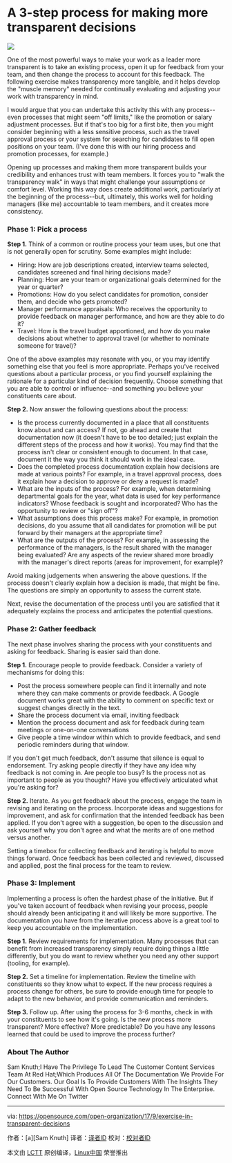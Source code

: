 A 3-step process for making more transparent decisions
======
![](https://opensource.com/sites/default/files/styles/image-full-size/public/lead-images/GOV_Transparency_A.png?itok=2r47nFJB)

One of the most powerful ways to make your work as a leader more transparent is to take an existing process, open it up for feedback from your team, and then change the process to account for this feedback. The following exercise makes transparency more tangible, and it helps develop the "muscle memory" needed for continually evaluating and adjusting your work with transparency in mind.

I would argue that you can undertake this activity this with any process--even processes that might seem "off limits," like the promotion or salary adjustment processes. But if that's too big for a first bite, then you might consider beginning with a less sensitive process, such as the travel approval process or your system for searching for candidates to fill open positions on your team. (I've done this with our hiring process and promotion processes, for example.)

Opening up processes and making them more transparent builds your credibility and enhances trust with team members. It forces you to "walk the transparency walk" in ways that might challenge your assumptions or comfort level. Working this way does create additional work, particularly at the beginning of the process--but, ultimately, this works well for holding managers (like me) accountable to team members, and it creates more consistency.

### Phase 1: Pick a process

**Step 1.** Think of a common or routine process your team uses, but one that is not generally open for scrutiny. Some examples might include:

  * Hiring: How are job descriptions created, interview teams selected, candidates screened and final hiring decisions made?
  * Planning: How are your team or organizational goals determined for the year or quarter?
  * Promotions: How do you select candidates for promotion, consider them, and decide who gets promoted?
  * Manager performance appraisals: Who receives the opportunity to provide feedback on manager performance, and how are they able to do it?
  * Travel: How is the travel budget apportioned, and how do you make decisions about whether to approval travel (or whether to nominate someone for travel)?



One of the above examples may resonate with you, or you may identify something else that you feel is more appropriate. Perhaps you've received questions about a particular process, or you find yourself explaining the rationale for a particular kind of decision frequently. Choose something that you are able to control or influence--and something you believe your constituents care about.

**Step 2.** Now answer the following questions about the process:

  * Is the process currently documented in a place that all constituents know about and can access? If not, go ahead and create that documentation now (it doesn't have to be too detailed; just explain the different steps of the process and how it works). You may find that the process isn't clear or consistent enough to document. In that case, document it the way you think it should work in the ideal case.
  * Does the completed process documentation explain how decisions are made at various points? For example, in a travel approval process, does it explain how a decision to approve or deny a request is made?
  * What are the inputs of the process? For example, when determining departmental goals for the year, what data is used for key performance indicators? Whose feedback is sought and incorporated? Who has the opportunity to review or "sign off"?
  * What assumptions does this process make? For example, in promotion decisions, do you assume that all candidates for promotion will be put forward by their managers at the appropriate time?
  * What are the outputs of the process? For example, in assessing the performance of the managers, is the result shared with the manager being evaluated? Are any aspects of the review shared more broadly with the manager's direct reports (areas for improvement, for example)?



Avoid making judgements when answering the above questions. If the process doesn't clearly explain how a decision is made, that might be fine. The questions are simply an opportunity to assess the current state.

Next, revise the documentation of the process until you are satisfied that it adequately explains the process and anticipates the potential questions.

### Phase 2: Gather feedback

The next phase involves sharing the process with your constituents and asking for feedback. Sharing is easier said than done.

**Step 1.** Encourage people to provide feedback. Consider a variety of mechanisms for doing this:

  * Post the process somewhere people can find it internally and note where they can make comments or provide feedback. A Google document works great with the ability to comment on specific text or suggest changes directly in the text.
  * Share the process document via email, inviting feedback
  * Mention the process document and ask for feedback during team meetings or one-on-one conversations
  * Give people a time window within which to provide feedback, and send periodic reminders during that window.



If you don't get much feedback, don't assume that silence is equal to endorsement. Try asking people directly if they have any idea why feedback is not coming in. Are people too busy? Is the process not as important to people as you thought? Have you effectively articulated what you're asking for?

**Step 2.** Iterate. As you get feedback about the process, engage the team in revising and iterating on the process. Incorporate ideas and suggestions for improvement, and ask for confirmation that the intended feedback has been applied. If you don't agree with a suggestion, be open to the discussion and ask yourself why you don't agree and what the merits are of one method versus another.

Setting a timebox for collecting feedback and iterating is helpful to move things forward. Once feedback has been collected and reviewed, discussed and applied, post the final process for the team to review.

### Phase 3: Implement

Implementing a process is often the hardest phase of the initiative. But if you've taken account of feedback when revising your process, people should already been anticipating it and will likely be more supportive. The documentation you have from the iterative process above is a great tool to keep you accountable on the implementation.

**Step 1.** Review requirements for implementation. Many processes that can benefit from increased transparency simply require doing things a little differently, but you do want to review whether you need any other support (tooling, for example).

**Step 2.** Set a timeline for implementation. Review the timeline with constituents so they know what to expect. If the new process requires a process change for others, be sure to provide enough time for people to adapt to the new behavior, and provide communication and reminders.

**Step 3.** Follow up. After using the process for 3-6 months, check in with your constituents to see how it's going. Is the new process more transparent? More effective? More predictable? Do you have any lessons learned that could be used to improve the process further?

### About The Author
Sam Knuth;I Have The Privilege To Lead The Customer Content Services Team At Red Hat;Which Produces All Of The Documentation We Provide For Our Customers. Our Goal Is To Provide Customers With The Insights They Need To Be Successful With Open Source Technology In The Enterprise. Connect With Me On Twitter

--------------------------------------------------------------------------------

via: https://opensource.com/open-organization/17/9/exercise-in-transparent-decisions

作者：[a][Sam Knuth]
译者：[译者ID](https://github.com/译者ID)
校对：[校对者ID](https://github.com/校对者ID)

本文由 [LCTT](https://github.com/LCTT/TranslateProject) 原创编译，[Linux中国](https://linux.cn/) 荣誉推出

[a]:https://opensource.com/users/samfw

